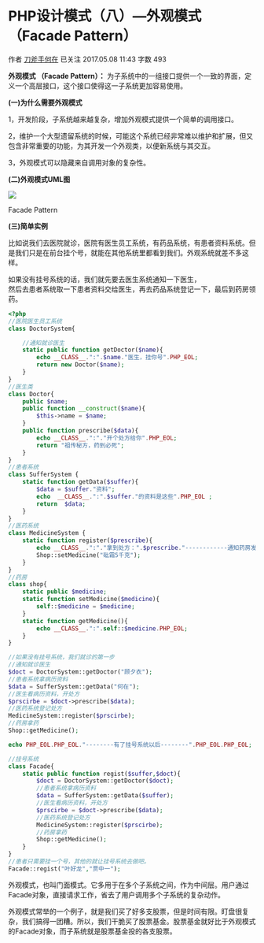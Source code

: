 # PHP设计模式（八）—外观模式（Facade Pattern）

作者  [刀斧手何在][0] 已关注 2017.05.08 11:43  字数 493 

**外观模式 （Facade Pattern）：** 为子系统中的一组接口提供一个一致的界面，定义一个高层接口，这个接口使得这一子系统更加容易使用。

**(一)为什么需要外观模式**

1，开发阶段，子系统越来越复杂，增加外观模式提供一个简单的调用接口。

2，维护一个大型遗留系统的时候，可能这个系统已经非常难以维护和扩展，但又包含非常重要的功能，为其开发一个外观类，以便新系统与其交互。

3，外观模式可以隐藏来自调用对象的复杂性。

**(二)外观模式UML图**

![][1]



Facade Pattern

**(三)简单实例**

比如说我们去医院就诊，医院有医生员工系统，有药品系统，有患者资料系统。但是我们只是在前台挂个号，就能在其他系统里都看到我们。外观系统就差不多这样。

如果没有挂号系统的话，我们就先要去医生系统通知一下医生，  
然后去患者系统取一下患者资料交给医生，再去药品系统登记一下，最后到药房领药。

```php
<?php
//医院医生员工系统
class DoctorSystem{

    //通知就诊医生
    static public function getDoctor($name){
        echo __CLASS__.":".$name."医生，挂你号".PHP_EOL;
        return new Doctor($name);
    }
}
//医生类
class Doctor{
    public $name;
    public function __construct($name){
        $this->name = $name;
    }
    public function prescribe($data){
        echo __CLASS__.":"."开个处方给你".PHP_EOL;
        return "祖传秘方，药到必死";
    }
}
//患者系统
class SufferSystem {
    static function getData($suffer){
        $data = $suffer."资料";
        echo  __CLASS__.":".$suffer."的资料是这些".PHP_EOL ;
        return  $data;
    }
}
//医药系统
class MedicineSystem {
    static function register($prescribe){
        echo __CLASS__.":"."拿到处方：".$prescribe."------------通知药房发药了".PHP_EOL;
        Shop::setMedicine("砒霜5千克");
    }
}
//药房
class shop{
    static public $medicine;
    static function setMedicine($medicine){
        self::$medicine = $medicine;
    }
    static function getMedicine(){
        echo __CLASS__.":".self::$medicine.PHP_EOL;
    }
}

//如果没有挂号系统，我们就诊的第一步
//通知就诊医生
$doct = DoctorSystem::getDoctor("顾夕衣");
//患者系统拿病历资料
$data = SufferSystem::getData("何在");
//医生看病历资料，开处方
$prscirbe = $doct->prescribe($data);
//医药系统登记处方
MedicineSystem::register($prscirbe);
//药房拿药
Shop::getMedicine();

echo PHP_EOL.PHP_EOL."--------有了挂号系统以后--------".PHP_EOL.PHP_EOL;

//挂号系统
class Facade{
    static public function regist($suffer,$doct){
        $doct = DoctorSystem::getDoctor($doct);
        //患者系统拿病历资料
        $data = SufferSystem::getData($suffer);
        //医生看病历资料，开处方
        $prscirbe = $doct->prescribe($data);
        //医药系统登记处方
        MedicineSystem::register($prscirbe);
        //药房拿药
        Shop::getMedicine();
    }
}
//患者只需要挂一个号，其他的就让挂号系统去做吧。
Facade::regist("叶好龙","贾中一");
```
外观模式，也叫门面模式。它多用于在多个子系统之间，作为中间层。用户通过Facade对象，直接请求工作，省去了用户调用多个子系统的复杂动作。

外观模式常举的一个例子，就是我们买了好多支股票，但是时间有限。盯盘很复杂，我们搞得一团糟。所以，我们干脆买了股票基金。股票基金就好比于外观模式的Facade对象，而子系统就是股票基金投的各支股票。

[0]: http://www.jianshu.com/u/29417b7766fe
[1]: ./img/5261067-96df2879bc0e6d76.png